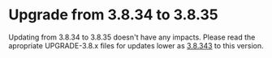 # Upgrade from 3.8.34 to 3.8.35

Updating from 3.8.34 to 3.8.35 doesn't have any impacts. Please read the apropriate UPGRADE-3.8.x files for updates lower as [3.8.343](UPGRADE-3.8.34.md) to this version.
